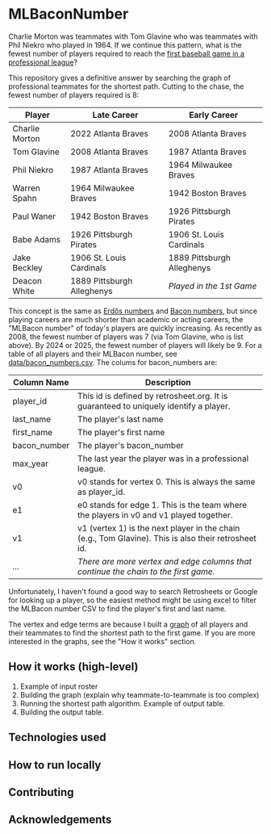 # MLBaconNumber
Charlie Morton was teammates with Tom Glavine who was teammates with Phil Niekro who played in 1964. If we continue this pattern, what is the fewest number of players required to reach the [first baseball game in a professional league](https://www.retrosheet.org/1stGame.htm)?

This repository gives a definitive answer by searching the graph of professional teammates for the shortest path. Cutting to the chase, the fewest number of players required is 8:

| Player | Late Career | Early Career |
| --- | --- | --- |
| Charlie Morton | 2022 Atlanta Braves | 2008 Atlanta Braves |
| Tom Glavine | 2008 Atlanta Braves | 1987 Atlanta Braves |
| Phil Niekro | 1987 Atlanta Braves | 1964 Milwaukee Braves |
| Warren Spahn | 1964 Milwaukee Braves | 1942 Boston Braves |
| Paul Waner | 1942 Boston Braves | 1926 Pittsburgh Pirates |
| Babe Adams | 1926 Pittsburgh Pirates | 1906 St. Louis Cardinals |
| Jake Beckley | 1906 St. Louis Cardinals | 1889 Pittsburgh Alleghenys |
| Deacon White | 1889 Pittsburgh Alleghenys | *Played in the 1st Game* |

This concept is the same as [Erdős numbers](https://en.wikipedia.org/wiki/Erd%C5%91s_number) and [Bacon numbers](https://en.wikipedia.org/wiki/Six_Degrees_of_Kevin_Bacon#Bacon_numbers), but since playing careers are much shorter than academic or acting careers, the "MLBacon number" of today's players are quickly increasing. As recently as 2008, the fewest number of players was 7 (via Tom Glavine, who is list above). By 2024 or 2025, the fewest number of players will likely be 9. For a table of all players and their MLBacon number, see [data/bacon_numbers.csv](data/bacon_numbers.csv). The colums for bacon_numbers are:

| Column Name | Description |
| --- | --- |
| player_id | This id is defined by retrosheet.org. It is guaranteed to uniquely identify a player. |
| last_name | The player's last name |
| first_name | The player's first name |
| bacon_number | The player's bacon_number |
| max_year | The last year the player was in a professional league. |
| v0 | v0 stands for vertex 0. This is always the same as player_id. |
| e1 | e0 stands for edge 1. This is the team where the players in v0 and v1 played together. |
| v1 | v1 (vertex 1) is the next player in the chain (e.g., Tom Glavine). This is also their retrosheet id. |
| ... | *There are more vertex and edge columns that continue the chain to the first game.* |

Unfortunately, I haven't found a good way to search Retrosheets or Google for looking up a player, so the easiest method might be using excel to filter the MLBacon number CSV to find the player's first and last name.

The vertex and edge terms are because I built a [graph](https://en.wikipedia.org/wiki/Graph_(discrete_mathematics)) of all players and their teammates to find the shortest path to the first game. If you are more interested in the graphs, see the "How it works" section.

## How it works (high-level)
1. Example of input roster
1. Building the graph (explain why teammate-to-teammate is too complex)
1. Running the shortest path algorithm. Example of output table.
1. Building the output table.
## Technologies used
## How to run locally
## Contributing
## Acknowledgements
